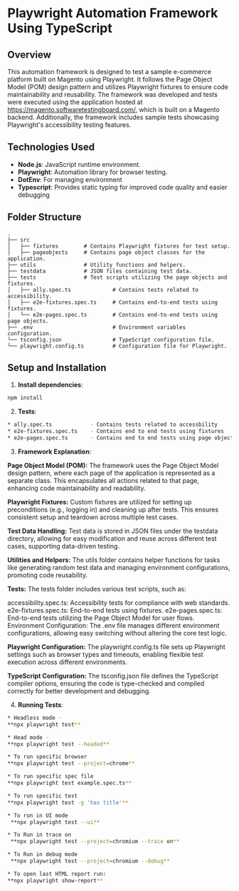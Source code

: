 # Playwright Automation Framework Using TypeScript

## Overview
This automation framework is designed to test a sample e-commerce platform built on Magento using Playwright. It follows the Page Object Model (POM) design pattern and utilizes Playwright fixtures to ensure code maintainability and reusability. The framework was developed and tests were executed using the application hosted at https://magento.softwaretestingboard.com/, which is built on a Magento backend. Additionally, the framework includes sample tests showcasing Playwright's accessibility testing features.

## Technologies Used
- **Node.js**: JavaScript runtime environment.
- **Playwright**: Automation library for browser testing.
- **DotEnv**: For managing environment
- **Typescript**: Provides static typing for improved code quality and easier debugging


## Folder Structure
```plaintext
.
├── src
│   ├── fixtures        # Contains Playwright fixtures for test setup.
│   ├── pageobjects     # Contains page object classes for the application.
├── utils               # Utility functions and helpers.
├── testdata            # JSON files containing test data.
├── tests               # Test scripts utilizing the page objects and fixtures.
│   ├── ally.spec.ts             # Contains tests related to accessibility.
│   ├── e2e-fixtures.spec.ts     # Contains end-to-end tests using fixtures.
│   └── e2e-pages.spec.ts        # Contains end-to-end tests using page objects.
├── .env                         # Environment variables configuration.
└── tsconfig.json                # TypeScript configuration file.
└── playwright.config.ts         # Configuration file for Playwright.

```
## Setup and Installation

1. **Install dependencies**:
 ```bash
npm install
```
2. **Tests**:
```bash
* ally.spec.ts            - Contains tests related to accessbility
* e2e-fixtures.spec.ts    - Contains end to end tests using fixtures
* e2e-pages.spec.ts       - Contains end to end tests using page objects
```

3. **Framework Explanation**:

**Page Object Model (POM):**
The framework uses the Page Object Model design pattern, where each page of the application is represented as a separate class. This encapsulates all actions related to that page, enhancing code maintainability and readability.

**Playwright Fixtures:**
Custom fixtures are utilized for setting up preconditions (e.g., logging in) and cleaning up after tests. This ensures consistent setup and teardown across multiple test cases.

**Test Data Handling:**
Test data is stored in JSON files under the testdata directory, allowing for easy modification and reuse across different test cases, supporting data-driven testing.

**Utilities and Helpers:**
The utils folder contains helper functions for tasks like generating random test data and managing environment configurations, promoting code reusability.

**Tests:**
The tests folder includes various test scripts, such as:

accessibility.spec.ts: Accessibility tests for compliance with web standards.
e2e-fixtures.spec.ts: End-to-end tests using fixtures.
e2e-pages.spec.ts: End-to-end tests utilizing the Page Object Model for user flows.
Environment Configuration:
The .env file manages different environment configurations, allowing easy switching without altering the core test logic.

**Playwright Configuration:**
The playwright.config.ts file sets up Playwright settings such as browser types and timeouts, enabling flexible test execution across different environments.

**TypeScript Configuration:**
The tsconfig.json file defines the TypeScript compiler options, ensuring the code is type-checked and compiled correctly for better development and debugging.

4. **Running Tests**:
 ```bash
* Headless mode -
**npx playwright test**

* Head mode - 
**npx playwright test --headed**

* To run specific browser
**npx playwright test --project=chrome** 

* To run specific spec file
**npx playwright test example.spec.ts**  

* To run specific test
**npx playwright test -g 'has title'**

* To run in UI mode
  **npx playwright test --ui**

* To Run in trace on
  **npx playwright test --project=chromium --trace on**

* To Run in debug mode
  **npx playwright test --project=chromium --debug**

* To open last HTML report run:
**npx playwright show-report**
```


